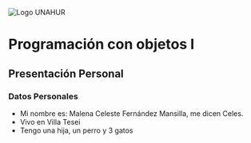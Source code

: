 ![Logo UNAHUR](./UNAHUR.png)

# Programación con objetos I
## Presentación Personal

### Datos Personales
- Mi nombre es: Malena Celeste Fernández Mansilla, me dicen Celes. 
- Vivo en Villa Tesei
- Tengo una hija, un perro y 3 gatos
